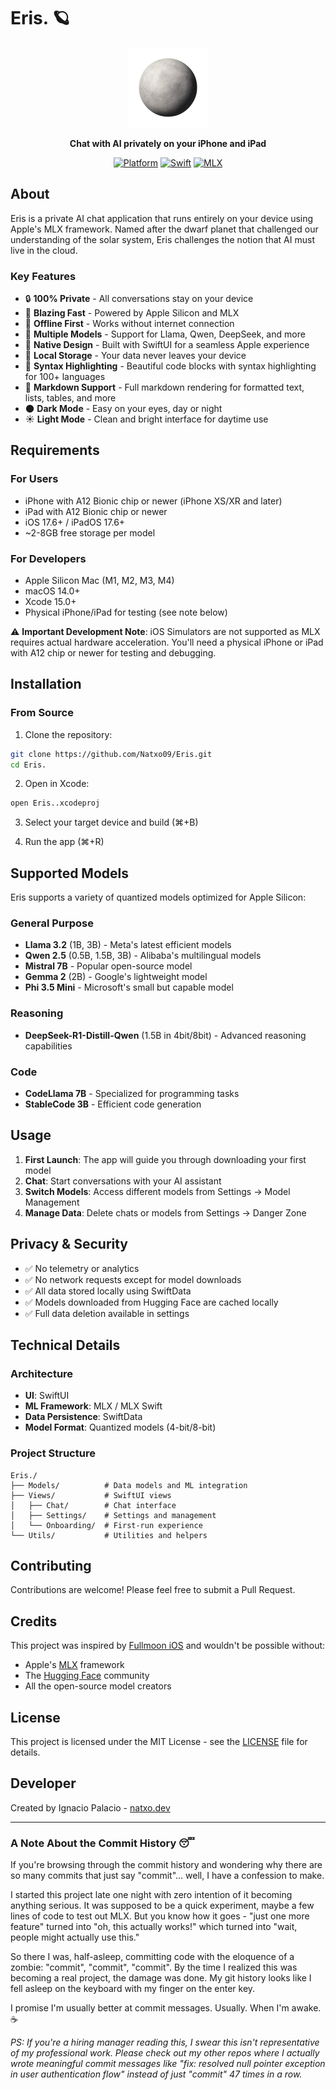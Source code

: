 # Eris. 🪐

<div align="center">
  <img src="Eris./Assets.xcassets/AppIconNoBg.imageset/ChatGPT Image 19 jun 2025, 09_16_02.png" width="128" height="128" alt="Eris Icon">
  
  **Chat with AI privately on your iPhone and iPad**
  
  [![Platform](https://img.shields.io/badge/platform-iOS%20%7C%20iPadOS-blue.svg)](https://developer.apple.com/xcode/)
  [![Swift](https://img.shields.io/badge/Swift-5.9+-orange.svg)](https://swift.org/)
  [![MLX](https://img.shields.io/badge/MLX-Apple%20Silicon-green.svg)](https://github.com/ml-explore/mlx)
</div>

## About

Eris is a private AI chat application that runs entirely on your device using Apple's MLX framework. Named after the dwarf planet that challenged our understanding of the solar system, Eris challenges the notion that AI must live in the cloud.

### Key Features

- 🔒 **100% Private** - All conversations stay on your device
- 🚀 **Blazing Fast** - Powered by Apple Silicon and MLX
- 📡 **Offline First** - Works without internet connection
- 🤖 **Multiple Models** - Support for Llama, Qwen, DeepSeek, and more
- 🎨 **Native Design** - Built with SwiftUI for a seamless Apple experience
- 💾 **Local Storage** - Your data never leaves your device
- 🎯 **Syntax Highlighting** - Beautiful code blocks with syntax highlighting for 100+ languages
- 📝 **Markdown Support** - Full markdown rendering for formatted text, lists, tables, and more
- 🌑 **Dark Mode** - Easy on your eyes, day or night
- ☀️ **Light Mode** - Clean and bright interface for daytime use

## Requirements

### For Users
- iPhone with A12 Bionic chip or newer (iPhone XS/XR and later)
- iPad with A12 Bionic chip or newer
- iOS 17.6+ / iPadOS 17.6+
- ~2-8GB free storage per model

### For Developers
- Apple Silicon Mac (M1, M2, M3, M4)
- macOS 14.0+
- Xcode 15.0+
- Physical iPhone/iPad for testing (see note below)

⚠️ **Important Development Note**: iOS Simulators are not supported as MLX requires actual hardware acceleration. You'll need a physical iPhone or iPad with A12 chip or newer for testing and debugging.

## Installation

### From Source

1. Clone the repository:
```bash
git clone https://github.com/Natxo09/Eris.git
cd Eris.
```

2. Open in Xcode:
```bash
open Eris..xcodeproj
```

3. Select your target device and build (⌘+B)

4. Run the app (⌘+R)

## Supported Models

Eris supports a variety of quantized models optimized for Apple Silicon:

### General Purpose
- **Llama 3.2** (1B, 3B) - Meta's latest efficient models
- **Qwen 2.5** (0.5B, 1.5B, 3B) - Alibaba's multilingual models
- **Mistral 7B** - Popular open-source model
- **Gemma 2** (2B) - Google's lightweight model
- **Phi 3.5 Mini** - Microsoft's small but capable model

### Reasoning
- **DeepSeek-R1-Distill-Qwen** (1.5B in 4bit/8bit) - Advanced reasoning capabilities

### Code
- **CodeLlama 7B** - Specialized for programming tasks
- **StableCode 3B** - Efficient code generation

## Usage

1. **First Launch**: The app will guide you through downloading your first model
2. **Chat**: Start conversations with your AI assistant
3. **Switch Models**: Access different models from Settings → Model Management
4. **Manage Data**: Delete chats or models from Settings → Danger Zone

## Privacy & Security

- ✅ No telemetry or analytics
- ✅ No network requests except for model downloads
- ✅ All data stored locally using SwiftData
- ✅ Models downloaded from Hugging Face are cached locally
- ✅ Full data deletion available in settings

## Technical Details

### Architecture
- **UI**: SwiftUI
- **ML Framework**: MLX / MLX Swift
- **Data Persistence**: SwiftData
- **Model Format**: Quantized models (4-bit/8-bit)

### Project Structure
```
Eris./
├── Models/          # Data models and ML integration
├── Views/           # SwiftUI views
│   ├── Chat/        # Chat interface
│   ├── Settings/    # Settings and management
│   └── Onboarding/  # First-run experience
└── Utils/           # Utilities and helpers
```

## Contributing

Contributions are welcome! Please feel free to submit a Pull Request.

## Credits

This project was inspired by [Fullmoon iOS](https://github.com/mainframecomputer/fullmoon-ios) and wouldn't be possible without:

- Apple's [MLX](https://github.com/ml-explore/mlx) framework
- The [Hugging Face](https://huggingface.co) community
- All the open-source model creators

## License

This project is licensed under the MIT License - see the [LICENSE](LICENSE) file for details.

## Developer

Created by Ignacio Palacio - [natxo.dev](https://natxo.dev)

---

### A Note About the Commit History 😴

If you're browsing through the commit history and wondering why there are so many commits that just say "commit"... well, I have a confession to make. 

I started this project late one night with zero intention of it becoming anything serious. It was supposed to be a quick experiment, maybe a few lines of code to test out MLX. But you know how it goes - "just one more feature" turned into "oh, this actually works!" which turned into "wait, people might actually use this."

So there I was, half-asleep, committing code with the eloquence of a zombie: "commit", "commit", "commit". By the time I realized this was becoming a real project, the damage was done. My git history looks like I fell asleep on the keyboard with my finger on the enter key.

I promise I'm usually better at commit messages. Usually. When I'm awake. ☕

*PS: If you're a hiring manager reading this, I swear this isn't representative of my professional work. Please check out my other repos where I actually wrote meaningful commit messages like "fix: resolved null pointer exception in user authentication flow" instead of just "commit" 47 times in a row.*